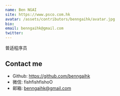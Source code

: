 ```yaml
---
name: Ben NGAI
site: https://www.psco.com.hk
avatar: /assets/contributors/benngaihk/avatar.jpg
bio: 
email: benngaihk@gmail.com
twitter: 
---
```


普适程序员

## Contact me

- Github: <https://github.com/benngaihk>
- 微信: fishfishfishoO
- 邮箱: benngaihk@gmail.com
  